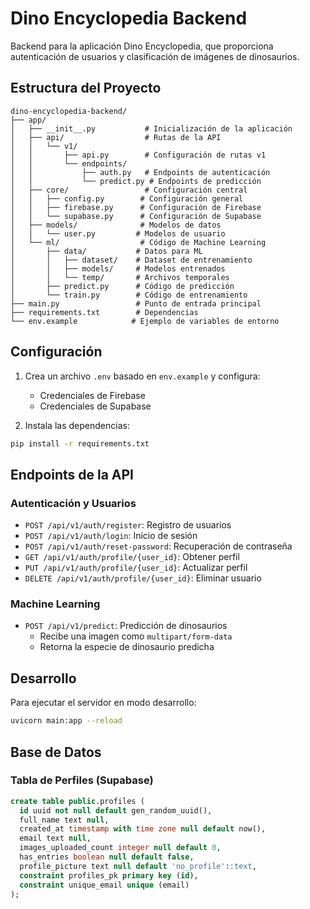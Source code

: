 # Dino Encyclopedia Backend

Backend para la aplicación Dino Encyclopedia, que proporciona autenticación de usuarios y clasificación de imágenes de dinosaurios.

## Estructura del Proyecto

```
dino-encyclopedia-backend/
├── app/
│   ├── __init__.py           # Inicialización de la aplicación
│   ├── api/                  # Rutas de la API
│   │   └── v1/
│   │       ├── api.py        # Configuración de rutas v1
│   │       └── endpoints/
│   │           ├── auth.py   # Endpoints de autenticación
│   │           └── predict.py # Endpoints de predicción
│   ├── core/                 # Configuración central
│   │   ├── config.py        # Configuración general
│   │   ├── firebase.py      # Configuración de Firebase
│   │   └── supabase.py      # Configuración de Supabase
│   ├── models/              # Modelos de datos
│   │   └── user.py         # Modelos de usuario
│   └── ml/                  # Código de Machine Learning
│       ├── data/           # Datos para ML
│       │   ├── dataset/    # Dataset de entrenamiento
│       │   ├── models/     # Modelos entrenados
│       │   └── temp/       # Archivos temporales
│       ├── predict.py      # Código de predicción
│       └── train.py        # Código de entrenamiento
├── main.py                 # Punto de entrada principal
├── requirements.txt        # Dependencias
└── env.example            # Ejemplo de variables de entorno
```

## Configuración

1. Crea un archivo `.env` basado en `env.example` y configura:
   - Credenciales de Firebase
   - Credenciales de Supabase

2. Instala las dependencias:
```bash
pip install -r requirements.txt
```

## Endpoints de la API

### Autenticación y Usuarios

- `POST /api/v1/auth/register`: Registro de usuarios
- `POST /api/v1/auth/login`: Inicio de sesión
- `POST /api/v1/auth/reset-password`: Recuperación de contraseña
- `GET /api/v1/auth/profile/{user_id}`: Obtener perfil
- `PUT /api/v1/auth/profile/{user_id}`: Actualizar perfil
- `DELETE /api/v1/auth/profile/{user_id}`: Eliminar usuario

### Machine Learning

- `POST /api/v1/predict`: Predicción de dinosaurios
  - Recibe una imagen como `multipart/form-data`
  - Retorna la especie de dinosaurio predicha

## Desarrollo

Para ejecutar el servidor en modo desarrollo:

```bash
uvicorn main:app --reload
```

## Base de Datos

### Tabla de Perfiles (Supabase)

```sql
create table public.profiles (
  id uuid not null default gen_random_uuid(),
  full_name text null,
  created_at timestamp with time zone null default now(),
  email text null,
  images_uploaded_count integer null default 0,
  has_entries boolean null default false,
  profile_picture text null default 'no_profile'::text,
  constraint profiles_pk primary key (id),
  constraint unique_email unique (email)
);
``` 